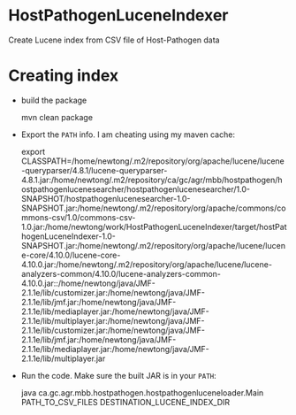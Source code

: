 HostPathogenLuceneIndexer
=========================

Create Lucene index from CSV file of Host-Pathogen data



Creating index
================

* build the package

    mvn clean package

* Export the `PATH` info. I am cheating using my maven cache:

    export CLASSPATH=/home/newtong/.m2/repository/org/apache/lucene/lucene-queryparser/4.8.1/lucene-queryparser-4.8.1.jar:/home/newtong/.m2/repository/ca/gc/agr/mbb/hostpathogen/hostpathogenlucenesearcher/hostpathogenlucenesearcher/1.0-SNAPSHOT/hostpathogenlucenesearcher-1.0-SNAPSHOT.jar:/home/newtong/.m2/repository/org/apache/commons/commons-csv/1.0/commons-csv-1.0.jar:/home/newtong/work/HostPathogenLuceneIndexer/target/hostPathogenLuceneIndexer-1.0-SNAPSHOT.jar:/home/newtong/.m2/repository/org/apache/lucene/lucene-core/4.10.0/lucene-core-4.10.0.jar:/home/newtong/.m2/repository/org/apache/lucene/lucene-analyzers-common/4.10.0/lucene-analyzers-common-4.10.0.jar::/home/newtong/java/JMF-2.1.1e/lib/customizer.jar:/home/newtong/java/JMF-2.1.1e/lib/jmf.jar:/home/newtong/java/JMF-2.1.1e/lib/mediaplayer.jar:/home/newtong/java/JMF-2.1.1e/lib/multiplayer.jar:/home/newtong/java/JMF-2.1.1e/lib/customizer.jar:/home/newtong/java/JMF-2.1.1e/lib/jmf.jar:/home/newtong/java/JMF-2.1.1e/lib/mediaplayer.jar:/home/newtong/java/JMF-2.1.1e/lib/multiplayer.jar

* Run the code. Make sure the built JAR is in your `PATH`:

    java ca.gc.agr.mbb.hostpathogen.hostpathogenluceneloader.Main PATH_TO_CSV_FILES  DESTINATION_LUCENE_INDEX_DIR



